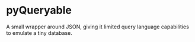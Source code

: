 # pyQueryable
A small wrapper around JSON, giving it limited query language capabilities to emulate a tiny database.
